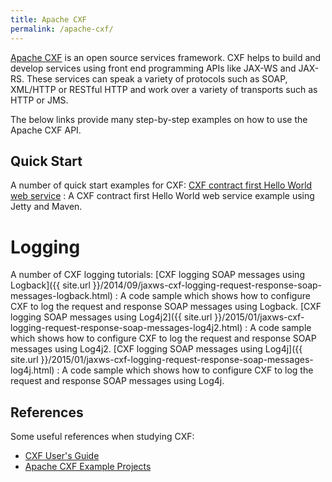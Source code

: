 ```yaml
---
title: Apache CXF
permalink: /apache-cxf/
---
```


[Apache CXF](http://cxf.apache.org/) is an open source services framework. CXF helps to build and develop services using front end programming APIs like JAX-WS and JAX-RS. These services can speak a variety of protocols such as SOAP, XML/HTTP or RESTful HTTP and work over a variety of transports such as HTTP or JMS.

The below links provide many step-by-step examples on how to use the Apache CXF API.

## Quick Start

A number of quick start examples for CXF:
[CXF contract first Hello World web service](http://www.source4code.info/2014/08/jaxws-cxf-contract-first-hello-world-jetty-maven.html)
: A CXF contract first Hello World web service example using Jetty and Maven.

# Logging

A number of CXF logging tutorials:
[CXF logging SOAP messages using Logback]({{ site.url }}/2014/09/jaxws-cxf-logging-request-response-soap-messages-logback.html)
: A code sample which shows how to configure CXF to log the request and response SOAP messages using Logback.
[CXF logging SOAP messages using Log4j2]({{ site.url }}/2015/01/jaxws-cxf-logging-request-response-soap-messages-log4j2.html)
: A code sample which shows how to configure CXF to log the request and response SOAP messages using Log4j2.
[CXF logging SOAP messages using Log4j]({{ site.url }}/2015/01/jaxws-cxf-logging-request-response-soap-messages-log4j.html)
: A code sample which shows how to configure CXF to log the request and response SOAP messages using Log4j.

## References
Some useful references when studying CXF:
* [CXF User's Guide](https://cxf.apache.org/docs/index.html)
* [Apache CXF Example Projects](https://cxf.apache.org/docs/sample-projects.html)